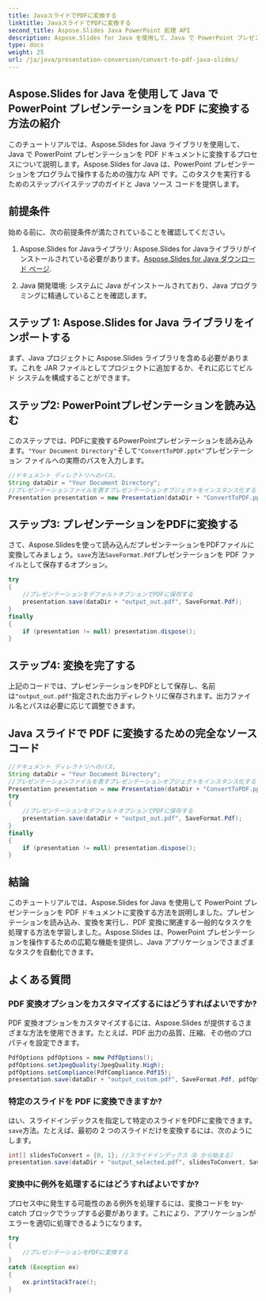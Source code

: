 ```yaml
---
title: JavaスライドでPDFに変換する
linktitle: JavaスライドでPDFに変換する
second_title: Aspose.Slides Java PowerPoint 処理 API
description: Aspose.Slides for Java を使用して、Java で PowerPoint プレゼンテーションを PDF に変換する方法を学びます。PowerPoint から PDF へのシームレスな変換については、ソース コードと FAQ を含むステップ バイ ステップ ガイドに従ってください。
type: docs
weight: 25
url: /ja/java/presentation-conversion/convert-to-pdf-java-slides/
---
```


## Aspose.Slides for Java を使用して Java で PowerPoint プレゼンテーションを PDF に変換する方法の紹介

このチュートリアルでは、Aspose.Slides for Java ライブラリを使用して、Java で PowerPoint プレゼンテーションを PDF ドキュメントに変換するプロセスについて説明します。Aspose.Slides for Java は、PowerPoint プレゼンテーションをプログラムで操作するための強力な API です。このタスクを実行するためのステップバイステップのガイドと Java ソース コードを提供します。

## 前提条件

始める前に、次の前提条件が満たされていることを確認してください。

1. Aspose.Slides for Javaライブラリ: Aspose.Slides for Javaライブラリがインストールされている必要があります。[Aspose.Slides for Java ダウンロード ページ](https://releases.aspose.com/slides/java/).

2. Java 開発環境: システムに Java がインストールされており、Java プログラミングに精通していることを確認します。

## ステップ 1: Aspose.Slides for Java ライブラリをインポートする

まず、Java プロジェクトに Aspose.Slides ライブラリを含める必要があります。これを JAR ファイルとしてプロジェクトに追加するか、それに応じてビルド システムを構成することができます。

## ステップ2: PowerPointプレゼンテーションを読み込む

このステップでは、PDFに変換するPowerPointプレゼンテーションを読み込みます。`"Your Document Directory"`そして`"ConvertToPDF.pptx"`プレゼンテーション ファイルへの実際のパスを入力します。

```java
//ドキュメント ディレクトリへのパス。
String dataDir = "Your Document Directory";
//プレゼンテーションファイルを表すプレゼンテーションオブジェクトをインスタンス化する
Presentation presentation = new Presentation(dataDir + "ConvertToPDF.pptx");
```

## ステップ3: プレゼンテーションをPDFに変換する

さて、Aspose.Slidesを使って読み込んだプレゼンテーションをPDFファイルに変換してみましょう。`save`方法`SaveFormat.Pdf`プレゼンテーションを PDF ファイルとして保存するオプション。

```java
try
{
    //プレゼンテーションをデフォルトオプションでPDFに保存する
    presentation.save(dataDir + "output_out.pdf", SaveFormat.Pdf);
}
finally
{
    if (presentation != null) presentation.dispose();
}
```

## ステップ4: 変換を完了する

上記のコードでは、プレゼンテーションをPDFとして保存し、名前は`"output_out.pdf"`指定された出力ディレクトリに保存されます。出力ファイル名とパスは必要に応じて調整できます。

## Java スライドで PDF に変換するための完全なソース コード

```java
//ドキュメント ディレクトリへのパス。
String dataDir = "Your Document Directory";
//プレゼンテーションファイルを表すプレゼンテーションオブジェクトをインスタンス化する
Presentation presentation = new Presentation(dataDir + "ConvertToPDF.pptx");
try
{
	//プレゼンテーションをデフォルトオプションでPDFに保存する
	presentation.save(dataDir + "output_out.pdf", SaveFormat.Pdf);
}
finally
{
	if (presentation != null) presentation.dispose();
}
```

## 結論

このチュートリアルでは、Aspose.Slides for Java を使用して PowerPoint プレゼンテーションを PDF ドキュメントに変換する方法を説明しました。プレゼンテーションを読み込み、変換を実行し、PDF 変換に関連する一般的なタスクを処理する方法を学習しました。Aspose.Slides は、PowerPoint プレゼンテーションを操作するための広範な機能を提供し、Java アプリケーションでさまざまなタスクを自動化できます。

## よくある質問

### PDF 変換オプションをカスタマイズするにはどうすればよいですか?

PDF 変換オプションをカスタマイズするには、Aspose.Slides が提供するさまざまな方法を使用できます。たとえば、PDF 出力の品質、圧縮、その他のプロパティを設定できます。

```java
PdfOptions pdfOptions = new PdfOptions();
pdfOptions.setJpegQuality(JpegQuality.High);
pdfOptions.setCompliance(PdfCompliance.Pdf15);
presentation.save(dataDir + "output_custom.pdf", SaveFormat.Pdf, pdfOptions);
```

### 特定のスライドを PDF に変換できますか?

はい、スライドインデックスを指定して特定のスライドをPDFに変換できます。`save`方法。たとえば、最初の 2 つのスライドだけを変換するには、次のようにします。

```java
int[] slidesToConvert = {0, 1}; //スライドインデックス（0 から始まる）
presentation.save(dataDir + "output_selected.pdf", slidesToConvert, SaveFormat.Pdf);
```

### 変換中に例外を処理するにはどうすればよいですか?

プロセス中に発生する可能性のある例外を処理するには、変換コードを try-catch ブロックでラップする必要があります。これにより、アプリケーションがエラーを適切に処理できるようになります。

```java
try
{
    //プレゼンテーションをPDFに変換する
}
catch (Exception ex)
{
    ex.printStackTrace();
}
```